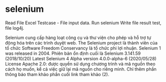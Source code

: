 # selenium
Read File Excel Testcase - File input data.
Run selenium 
Write file result test, file log4j.


Selenium cung cấp hàng loạt công cụ và thư viện cho phép và hỗ trợ tự động hóa trên các trình duyệt web.
The Selenium project là thành viên của tổ chức Software Freedom Conservancy là tổ chức phi lợi nhuận.
Selenium 1 was released in 2004.
Phiên bản ổn định cuối là Selenium 3.141.59 (2018/10/20)
Latest Selenium 4 Alpha version 4.0.0-alpha-6 (2020/05/28)
License Apache 2.0: được quyền sử dụng chương trình và mã nguồn theo cách họ muốn, kể cả việc giữ lại mã nguồn cho riêng mình. Chỉ thêm phần thông báo tham khảo phần cuối link tham khảo (2).
